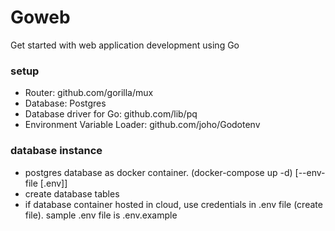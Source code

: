 # Goweb
Get started with web application development using Go

### setup
- Router: github.com/gorilla/mux
- Database: Postgres
- Database driver for Go: github.com/lib/pq 
- Environment Variable Loader: github.com/joho/Godotenv

### database instance
- postgres database as docker container. (docker-compose up -d)     [--env-file [.env]]
- create database tables
- if database container hosted in cloud, use credentials in .env file (create file). sample .env file is .env.example

